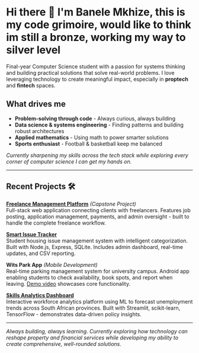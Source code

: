 # Hi there 👋 I'm Banele Mkhize, this is my code grimoire, would like to think im still a bronze, working my way to silver level


Final-year Computer Science student with a passion for systems thinking and building practical solutions that solve real-world problems. I love leveraging technology to create meaningful impact, especially in **proptech** and **fintech** spaces.

## What drives me 
- **Problem-solving through code** - Always curious, always building
- **Data science & systems engineering** - Finding patterns and building robust architectures  
- **Applied mathematics** - Using math to power smarter solutions
- **Sports enthusiast** - Football & basketball keep me balanced

*Currently sharpening my skills across the tech stack while exploring every corner of computer science I can get my hands on.*

---

## Recent Projects 🛠

**[Freelance Management Platform](https://lanceapp-bah9ctdnd4d7grhb.southafricanorth-01.azurewebsites.net)** *(Capstone Project)*  
Full-stack web application connecting clients with freelancers. Features job posting, application management, payments, and admin oversight - built to handle the complete freelance workflow.

**[Smart Issue Tracker](https://github.com/dreadnought147/crescent-tracker)**  
Student housing issue management system with intelligent categorization. Built with Node.js, Express, SQLite. Includes admin dashboard, real-time updates, and CSV reporting.

**Wits Park App** *(Mobile Development)*  
Real-time parking management system for university campus. Android app enabling students to check availability, book spots, and report when leaving. [Demo video](https://drive.google.com/file/d/10y-_Llw4rzt4q7jpjhHVZrWaxhqANVT8/view?usp=sharing) showcases core functionality.

**[Skills Analytics Dashboard](https://github.com/dreadnought147/SA-Skills)**  
Interactive workforce analytics platform using ML to forecast unemployment trends across South African provinces. Built with Streamlit, scikit-learn, TensorFlow - demonstrates data-driven policy insights.

---

*Always building, always learning. Currently exploring how technology can reshape property and financial services while developing my ability to create comprehensive, well-rounded solutions.*
